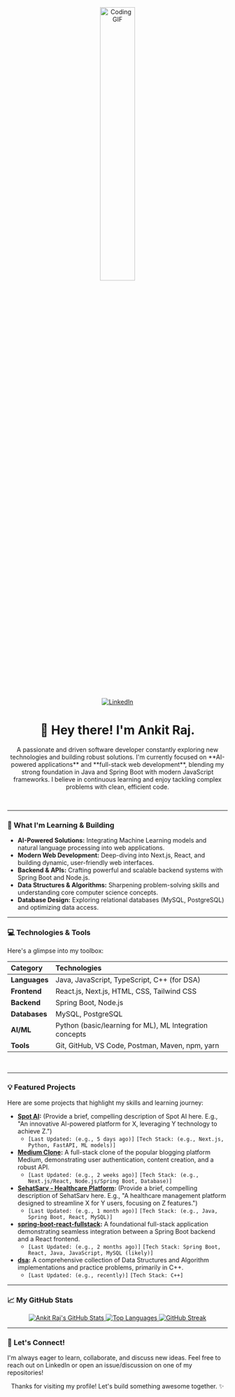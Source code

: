 <div align="center">
  <img src="https://64.media.tumblr.com/f02888981f332c96c4a6311059f13110/tumblr_myk99n25mD1s1v8bto1_500.gif" alt="Coding GIF" width="40%"/>
</div>

<br/>

<div align="center">
  <a href="https://www.linkedin.com/in/ankit-raj-b461b2234/" target="_blank"><img src="https://img.shields.io/badge/LinkedIn-0077B5?style=for-the-badge&logo=linkedin&logoColor=white" alt="LinkedIn"></a>
  <!-- Add other social links if you have them, e.g., Twitter, a personal blog, or dev.to -->
  <!-- <a href="YOUR_TWITTER_URL" target="_blank"><img src="https://img.shields.io/badge/Twitter-1DA1F2?style=for-the-badge&logo=twitter&logoColor=white" alt="Twitter"></a> -->
  <!-- <a href="YOUR_BLOG_URL" target="_blank"><img src="https://img.shields.io/badge/Blog-FF5722?style=for-the-badge&logo=medium&logoColor=white" alt="Blog"></a> -->
</div>

<h1 align="center">👋 Hey there! I'm Ankit Raj.</h1>

<p align="center">
  A passionate and driven software developer constantly exploring new technologies and building robust solutions. I'm currently focused on **AI-powered applications** and **full-stack web development**, blending my strong foundation in Java and Spring Boot with modern JavaScript frameworks. I believe in continuous learning and enjoy tackling complex problems with clean, efficient code.
</p>

<br/>

---

### 🚀 What I'm Learning & Building

-   **AI-Powered Solutions:** Integrating Machine Learning models and natural language processing into web applications.
-   **Modern Web Development:** Deep-diving into Next.js, React, and building dynamic, user-friendly web interfaces.
-   **Backend & APIs:** Crafting powerful and scalable backend systems with Spring Boot and Node.js.
-   **Data Structures & Algorithms:** Sharpening problem-solving skills and understanding core computer science concepts.
-   **Database Design:** Exploring relational databases (MySQL, PostgreSQL) and optimizing data access.

---

### 💻 Technologies & Tools

Here's a glimpse into my toolbox:

| Category      | Technologies                                             |
| :------------ | :------------------------------------------------------- |
| **Languages** | Java, JavaScript, TypeScript, C++ (for DSA)              |
| **Frontend**  | React.js, Next.js, HTML, CSS, Tailwind CSS               |
| **Backend**   | Spring Boot, Node.js                                     |
| **Databases** | MySQL, PostgreSQL                                        |
| **AI/ML**     | Python (basic/learning for ML), ML Integration concepts  |
| **Tools**     | Git, GitHub, VS Code, Postman, Maven, npm, yarn          |

<br/>

---

### 💡 Featured Projects

Here are some projects that highlight my skills and learning journey:

-   **[Spot AI](https://github.com/rajankit3107/Spot-AI):**
    (Provide a brief, compelling description of Spot AI here. E.g., "An innovative AI-powered platform for X, leveraging Y technology to achieve Z.")
    -   `[Last Updated: (e.g., 5 days ago)]` `[Tech Stack: (e.g., Next.js, Python, FastAPI, ML models)]`
-   **[Medium Clone](https://github.com/rajankit3107/medium-clone):**
    A full-stack clone of the popular blogging platform Medium, demonstrating user authentication, content creation, and a robust API.
    -   `[Last Updated: (e.g., 2 weeks ago)]` `[Tech Stack: (e.g., Next.js/React, Node.js/Spring Boot, Database)]`
-   **[SehatSarv - Healthcare Platform](https://github.com/rajankit3107/SehatSarv):**
    (Provide a brief, compelling description of SehatSarv here. E.g., "A healthcare management platform designed to streamline X for Y users, focusing on Z features.")
    -   `[Last Updated: (e.g., 1 month ago)]` `[Tech Stack: (e.g., Java, Spring Boot, React, MySQL)]`
-   **[spring-boot-react-fullstack](https://github.com/rajankit3107/spring-boot-react-fullstack):**
    A foundational full-stack application demonstrating seamless integration between a Spring Boot backend and a React frontend.
    -   `[Last Updated: (e.g., 2 months ago)]` `[Tech Stack: Spring Boot, React, Java, JavaScript, MySQL (likely)]`
-   **[dsa](https://github.com/rajankit3107/dsa):**
    A comprehensive collection of Data Structures and Algorithm implementations and practice problems, primarily in C++.
    -   `[Last Updated: (e.g., recently)]` `[Tech Stack: C++]`

---

### 📈 My GitHub Stats

<div align="center">
  <a href="https://github.com/anuraghazra/github-readme-stats">
    <img src="https://github-readme-stats.vercel.app/api?username=rajankit3107&show_icons=true&theme=dark&rank_icon=github" alt="Ankit Raj's GitHub Stats"/>
  </a>
  <a href="https://github.com/anuraghazra/github-readme-stats">
    <img src="https://github-readme-stats.vercel.app/api/top-langs/?username=rajankit3107&layout=compact&theme=dark" alt="Top Languages"/>
  </a>
  <a href="https://github.com/denvercoder1/github-readme-streak-stats">
    <img src="https://github-readme-streak-stats.herokuapp.com/?user=rajankit3107&theme=dark&hide_border=true" alt="GitHub Streak"/>
  </a>
</div>

---

### 💬 Let's Connect!

I'm always eager to learn, collaborate, and discuss new ideas. Feel free to reach out on LinkedIn or open an issue/discussion on one of my repositories!

<div align="center">
  <p>Thanks for visiting my profile! Let's build something awesome together. ✨</p>
</div>

<br/>
